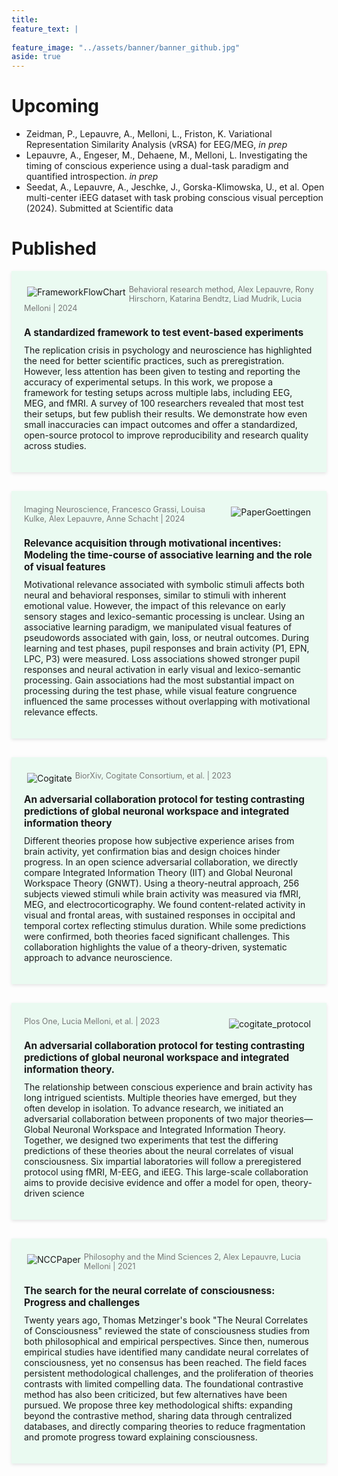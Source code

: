 ```yaml
---
title: 
feature_text: |
   
feature_image: "../assets/banner/banner_github.jpg"
aside: true
---
```


<style>
    .presentation {
        display: block;
        overflow: hidden;
        padding: 20px;
        border: 0px solid #ddd;
        margin-bottom: 30px;
        background-color: #eafaf1;
        box-shadow: 0 2px 5px rgba(0, 0, 0, 0.1);
        border-radius: 0px;
    }

    .presentation img {
        max-width: 400px;
        height: auto;
        border-radius: 0px;
        margin: 5px;
        transition: transform 0.3s ease-in-out; /* Smooth hover effect */
        float: left; /* Default float for all images */
    }

    .presentation:nth-child(odd) img {
        float: right;
    }

    .presentation img:hover {
        transform: scale(1.1); /* Enlarge image on hover */
    }

    .presentation-content {
        display: block;
    }

    .presentation-title {
        font-size: 1.1em;
        font-weight: bold;
        margin-bottom: 5px;
        clear: both; /* Ensure it appears below the image */
    }

    .presentation-abstract {
        font-size: 1em;
        margin-top: 10px;
    }

    .presentation-image-info {
        text-align: left;
        font-size: 0.9em;
        color: #777;
        margin-top: 2px;
        padding: 0;
    }

    .presentation-info {
        margin: 1px 0;
        line-height: 1.2;
    }
</style>


# Upcoming
- Zeidman, P., Lepauvre, A., Melloni, L., Friston, K. Variational Representation Similarity Analysis (vRSA) for EEG/MEG, *in prep*
- Lepauvre, A., Engeser, M., Dehaene, M., Melloni, L. Investigating the timing of conscious experience using a dual-task paradigm and quantified introspection. *in prep*
- Seedat, A., Lepauvre, A., Jeschke, J., Gorska-Klimowska, U., et al. Open multi-center iEEG dataset with task probing conscious visual perception (2024). Submitted at Scientific data

# Published
<div class="presentation">
  <a href="https://link.springer.com/article/10.3758/s13428-024-02508-y">
    <img src="{{ site.baseurl }}/assets/FrameworkFlowChart.JPG" alt="FrameworkFlowChart">
  </a>
  <div class="presentation-image-info">
    <p class="presentation-info">Behavioral research method, Alex Lepauvre, Rony Hirschorn, Katarina Bendtz, Liad Mudrik, Lucia Melloni | 2024</p>
  </div>
  <div class="presentation-content">
    <h3 class="presentation-title">A standardized framework to test event-based experiments</h3>
    <p class="presentation-abstract">
      The replication crisis in psychology and neuroscience has highlighted the need for better scientific practices, such as preregistration. However, less attention has been given to testing and reporting the accuracy of experimental setups. In this work, we propose a framework for testing setups across multiple labs, including EEG, MEG, and fMRI. A survey of 100 researchers revealed that most test their setups, but few publish their results. We demonstrate how even small inaccuracies can impact outcomes and offer a standardized, open-source protocol to improve reproducibility and research quality across studies.
        </p>
  </div>
</div>

<div class="presentation">
  <a href="https://direct.mit.edu/imag/article/doi/10.1162/imag_a_00162/120746/Relevance-acquisition-through-motivational">
    <img src="{{ site.baseurl }}/assets/PaperGoettingen.JPG" alt="PaperGoettingen">
  </a>
  <div class="presentation-image-info">
    <p class="presentation-info">Imaging Neuroscience, Francesco Grassi, Louisa Kulke, Alex Lepauvre, Anne Schacht | 2024</p>
  </div>
  <div class="presentation-content">
    <h3 class="presentation-title">Relevance acquisition through motivational incentives: Modeling the time-course of associative learning and the role of visual features</h3>
    <p class="presentation-abstract">
      Motivational relevance associated with symbolic stimuli affects both neural and behavioral responses, similar to stimuli with inherent emotional value. However, the impact of this relevance on early sensory stages and lexico-semantic processing is unclear. Using an associative learning paradigm, we manipulated visual features of pseudowords associated with gain, loss, or neutral outcomes. During learning and test phases, pupil responses and brain activity (P1, EPN, LPC, P3) were measured. Loss associations showed stronger pupil responses and neural activation in early visual and lexico-semantic processing. Gain associations had the most substantial impact on processing during the test phase, while visual feature congruence influenced the same processes without overlapping with motivational relevance effects.
    </p>
  </div>
</div>

<div class="presentation">
  <a href="https://www.biorxiv.org/content/10.1101/2023.06.23.546249v2.abstract">
    <img src="{{ site.baseurl }}/assets/Cogitate.JPG" alt="Cogitate">
  </a>
  <div class="presentation-image-info">
    <p class="presentation-info">BiorXiv, Cogitate Consortium, et al. | 2023</p>
  </div>
  <div class="presentation-content">
    <h3 class="presentation-title">An adversarial collaboration protocol for testing contrasting predictions of global neuronal workspace and integrated information theory</h3>
    <p class="presentation-abstract">
      Different theories propose how subjective experience arises from brain activity, yet confirmation bias and design choices hinder progress. In an open science adversarial collaboration, we directly compare Integrated Information Theory (IIT) and Global Neuronal Workspace Theory (GNWT). Using a theory-neutral approach, 256 subjects viewed stimuli while brain activity was measured via fMRI, MEG, and electrocorticography. We found content-related activity in visual and frontal areas, with sustained responses in occipital and temporal cortex reflecting stimulus duration. While some predictions were confirmed, both theories faced significant challenges. This collaboration highlights the value of a theory-driven, systematic approach to advance neuroscience.
        </p>
  </div>
</div>

<div class="presentation">
  <a href="https://journals.plos.org/plosone/article?id=10.1371/journal.pone.0268577">
    <img src="{{ site.baseurl }}/assets/cogitate_protocol.JPG" alt="cogitate_protocol">
  </a>
  <div class="presentation-image-info">
    <p class="presentation-info">Plos One, Lucia Melloni, et al. | 2023</p>
  </div>
  <div class="presentation-content">
    <h3 class="presentation-title">An adversarial collaboration protocol for testing contrasting predictions of global neuronal workspace and integrated information theory.</h3>
    <p class="presentation-abstract">
      The relationship between conscious experience and brain activity has long intrigued scientists. Multiple theories have emerged, but they often develop in isolation. To advance research, we initiated an adversarial collaboration between proponents of two major theories—Global Neuronal Workspace and Integrated Information Theory. Together, we designed two experiments that test the differing predictions of these theories about the neural correlates of visual consciousness. Six impartial laboratories will follow a preregistered protocol using fMRI, M-EEG, and iEEG. This large-scale collaboration aims to provide decisive evidence and offer a model for open, theory-driven science
    </p>
  </div>
</div>

<div class="presentation">
  <a href="https://philosophymindscience.org/index.php/phimisci/article/view/9151">
    <img src="{{ site.baseurl }}/assets/NCCPaper.JPG" alt="NCCPaper">
  </a>
  <div class="presentation-image-info">
    <p class="presentation-info">Philosophy and the Mind Sciences 2, Alex Lepauvre, Lucia Melloni | 2021</p>
  </div>
  <div class="presentation-content">
    <h3 class="presentation-title">The search for the neural correlate of consciousness: Progress and challenges</h3>
    <p class="presentation-abstract">
      Twenty years ago, Thomas Metzinger's book "The Neural Correlates of Consciousness" reviewed the state of consciousness studies from both philosophical and empirical perspectives. Since then, numerous empirical studies have identified many candidate neural correlates of consciousness, yet no consensus has been reached. The field faces persistent methodological challenges, and the proliferation of theories contrasts with limited compelling data. The foundational contrastive method has also been criticized, but few alternatives have been pursued. We propose three key methodological shifts: expanding beyond the contrastive method, sharing data through centralized databases, and directly comparing theories to reduce fragmentation and promote progress toward explaining consciousness.
    </p>
  </div>
</div>
